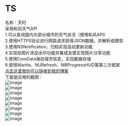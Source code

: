 # TS
名称：天时<br>
采用和风天气API<br>
1.可以查询国内大部分城市的天气状况（使用和风API)<br>
2.使用HTTPS协议进行网路请求获得JSON数据，并解析成模型<br>
3.使用NSNotification，归档实现自动更新功能	<br>
4.实现给图片添加水印功能并集成友盟实现图片分享功能<br>
5.使用CoreData保存城市信息，实现数据存储<br>
6.使用Mantle、MJRefresh、MBProgressHUD等第三方框架<br>
[点击这里我你可以链接到我的博客](http://www.cnblogs.com/jierism/p/5903735.html)<br>
下面是应用的截图：<br>
![image](https://github.com/Jierism/TS/blob/master/ScreenShot/PreBG.jpg)<br>
![image](https://github.com/Jierism/TS/blob/master/ScreenShot/MainView.png)<br>
![image](https://github.com/Jierism/TS/blob/master/ScreenShot/WheatherInfo.jpg)<br>
![image](https://github.com/Jierism/TS/blob/master/ScreenShot/SlideMenu.png)<br>
![image](https://github.com/Jierism/TS/blob/master/ScreenShot/SaveImage.png)<br>
![image](https://github.com/Jierism/TS/blob/master/ScreenShot/ShareImage.png)<br>
![image](https://github.com/Jierism/TS/blob/master/ScreenShot/ShareImage2.png)<br>
![image](https://github.com/Jierism/TS/blob/master/ScreenShot/SlideMenu.png)<br>
